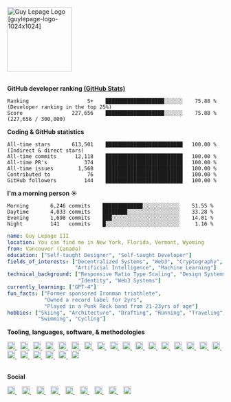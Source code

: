 <div align="left">
  <a href="https://guylepage.com">
    <picture>
      <source 
        media="(prefers-color-scheme: dark)" 
        srcset="https://user-images.githubusercontent.com/1711854/227265277-3e002be4-faef-4f63-8508-c4f67daccee4.png" width="150" alt="Guy Lepage Logo [guylepage-logo-rev-1024x1024]">
      <img src="https://user-images.githubusercontent.com/1711854/228915760-dc8b1adc-bd36-4863-8acc-56db046e73b1.png" width="150" alt="Guy Lepage Logo [guylepage-logo-1024x1024]">
    </picture>
  </a>
</div>
<br/>
<!-- <div align="left">
  <picture>
    <source media="(prefers-color-scheme: dark)" 
      srcset="https://github-readme-stats-guylepage3.vercel.app/api?username=guylepage3&show_icons=false&bg_color=ffffff00&title_color=ffffff&icon_color=ffffff&text_color=ffffff&hide_border=false&border_color=444c56&count_private=true&include_all_commits=true&hide=contribs&custom_title=GitHub%20Stats&hide_title=true&ring_color=ffffff&card_width=290">
    <img src="https://github-readme-stats-guylepage3.vercel.app/api?username=guylepage3&show_icons=false&bg_color=000000&title_color=ffffff&icon_color=ffffff&text_color=ffffff&hide_border=true&border_color=d1d7dd&count_private=true&include_all_commits=true&hide=contribs&custom_title=GitHub%20Stats&hide_title=true&ring_color=ffffff&card_width=290">
  </picture>
</div> -->

**GitHub developer ranking [(GitHub Stats)](https://awesome-github-stats.azurewebsites.net/user-stats/guylepage3/rank)** 

```text
Ranking                   S+    ███████████████████░░░░░░    75.88 %   (Developer ranking in the top 25%)
Score                227,656    ███████████████████░░░░░░    75.88 %   (227,656 / 300,000)
```

**Coding & GitHub statistics** 

```text
All-time stars       613,501    █████████████████████████   100.00 %   (Indirect & direct stars)
All-time commits      12,118    █████████████████████████   100.00 %
All-time PR's            374    █████████████████████████   100.00 %
All-time issues        1,568    █████████████████████████   100.00 %
Contributed to            76    █████████████████████████   100.00 %
GitHub followers         144    █████████████████████████   100.00 %
```

**I'm a morning person ☀️** 

```text
Morning       6,246 commits    █████████████░░░░░░░░░░░░    51.55 % 
Daytime       4,033 commits    ████████░░░░░░░░░░░░░░░░░    33.28 % 
Evening       1,698 commits    ███░░░░░░░░░░░░░░░░░░░░░░    14.01 % 
Night         141   commits    █░░░░░░░░░░░░░░░░░░░░░░░░     1.16 %
```

```yaml
name: Guy Lepage III
location: You can find me in New York, Florida, Vermont, Wyoming
from: Vancouver (Canada)
education: ["Self-taught Designer", "Self-taught Developer"]
fields_of_interests: ["Decentralized Systems", "Web3", "Cryptography", 
                      "Artificial Intelligence", "Machine Learning"]
technical_background: ["Responsive Ratio Type Scaling", "Design Systems", 
                       "Identity", "Web3 Systems"]
currently_learning: ["GPT-4"]
fun_facts: ["Former sponsored Ironman triathlete", 
            "Owned a record label for 2yrs", 
            "Played in a Punk Rock band from 21-23yrs of age"]
hobbies: ["Skiing", "Architecture", "Drafting", "Running", "Traveling", 
          "Swimming", "Cycling"]
```

<p align="left">
  <strong>Tooling, languages, software, & methodologies</strong>
</p>
<div align="left">
  <a href="https://www.figma.com/" target="_blank">
    <picture>
      <source 
        media="(prefers-color-scheme: dark)" 
        srcset="https://ico.vercel.app/figma/ffffff"  width="18px">
      <img src="https://ico.vercel.app/figma/000000"  width="18px">
    </picture>
  </a>
  &nbsp;
  <a href="https://www.adobe.com/products/indesign.html" target="_blank">
    <picture>
      <source 
        media="(prefers-color-scheme: dark)" 
        srcset="https://ico.vercel.app/adobeindesign/ffffff"  width="18px">
      <img src="https://ico.vercel.app/adobeindesign/000000"  width="18px">
    </picture>
  </a>
  &nbsp;
  <a href="https://www.adobe.com/products/illustrator.html" target="_blank">
    <picture>
      <source 
        media="(prefers-color-scheme: dark)" 
        srcset="https://ico.vercel.app/adobeillustrator/ffffff"  width="18px">
      <img src="https://ico.vercel.app/adobeillustrator/000000"  width="18px">
    </picture>
  </a>
  &nbsp;
  <a href="https://www.adobe.com/products/photoshop.html" target="_blank">
    <picture>
      <source 
        media="(prefers-color-scheme: dark)" 
        srcset="https://ico.vercel.app/adobephotoshop/ffffff"  width="18px">
      <img src="https://ico.vercel.app/adobephotoshop/000000"  width="18px">
    </picture>
  </a>
  &nbsp;
  <a href="https://www.autodesk.com/" target="_blank">
    <picture>
      <source 
        media="(prefers-color-scheme: dark)" 
        srcset="https://ico.vercel.app/autodesk/ffffff"  width="18px">
      <img src="https://ico.vercel.app/autodesk/000000"  width="18px">
    </picture>
  </a>
  &nbsp;
  <a href="https://apple.com/" target="_blank">
    <picture>
      <source 
        media="(prefers-color-scheme: dark)" 
        srcset="https://ico.vercel.app/apple/ffffff"  width="18px">
      <img src="https://ico.vercel.app/apple/000000"  width="18px">
    </picture>
  </a>
  &nbsp;
  <a href="https://developer.mozilla.org/en-US/docs/Learn/Getting_started_with_the_web/JavaScript_basics" target="_blank">
    <picture>
      <source 
        media="(prefers-color-scheme: dark)" 
        srcset="https://ico.vercel.app/javascript/ffffff" width="18px">
      <img src="https://ico.vercel.app/javascript/000000" width="18px">
    </picture>
  </a>
  &nbsp;
  <a href="https://www.typescriptlang.org/" target="_blank">
    <picture>
      <source 
        media="(prefers-color-scheme: dark)" 
        srcset="https://ico.vercel.app/typescript/ffffff" width="18px">
      <img src="https://ico.vercel.app/typescript/000000" width="18px">
    </picture>
  </a>
  &nbsp;
  <a href="https://nextjs.org/" target="_blank">
    <picture>
      <source 
        media="(prefers-color-scheme: dark)" 
        srcset="https://ico.vercel.app/nextdotjs/ffffff"  width="18px">
      <img src="https://ico.vercel.app/nextdotjs/000000"  width="18px">
    </picture>
  </a>
  &nbsp;
  <a href="https://react.dev/" target="_blank">
    <picture>
      <source 
        media="(prefers-color-scheme: dark)" 
        srcset="https://ico.vercel.app/react/ffffff"  width="18px">
      <img src="https://ico.vercel.app/react/000000"  width="18px">
    </picture>
  </a>
  &nbsp;
  <a href="https://nodejs.org/" target="_blank">
    <picture>
      <source 
        media="(prefers-color-scheme: dark)" 
        srcset="https://ico.vercel.app/nodedotjs/ffffff"  width="18px">
      <img src="https://ico.vercel.app/nodedotjs/000000"  width="18px">
    </picture>
  </a>
  &nbsp;
  <a href="https://developer.mozilla.org/en-US/docs/Glossary/HTML5" target="_blank">
    <picture>
      <source 
        media="(prefers-color-scheme: dark)" 
        srcset="https://ico.vercel.app/html5/ffffff"  width="18px">
      <img src="https://ico.vercel.app/html5/000000"  width="18px">
    </picture>
  </a>
  &nbsp;
  <a href="https://github.com/css-modules/css-modules" target="_blank">
    <picture>
      <source 
        media="(prefers-color-scheme: dark)" 
        srcset="https://ico.vercel.app/cssmodules/ffffff"  width="18px">
      <img src="https://ico.vercel.app/cssmodules/000000"  width="18px">
    </picture>
  </a>
  &nbsp;
  <a href="https://postcss.org/" target="_blank">
    <picture>
      <source 
        media="(prefers-color-scheme: dark)" 
        srcset="https://ico.vercel.app/postcss/ffffff"  width="18px">
      <img src="https://ico.vercel.app/postcss/000000"  width="18px">
    </picture>
  </a>
  &nbsp;
  <a href="https://github.com/postcss/autoprefixer" target="_blank">
    <picture>
      <source 
        media="(prefers-color-scheme: dark)" 
        srcset="https://ico.vercel.app/autoprefixer/ffffff"  width="18px">
      <img src="https://ico.vercel.app/autoprefixer/000000"  width="18px">
    </picture>
  </a>
  &nbsp;
  <a href="https://developer.mozilla.org/en-US/docs/Web/CSS" target="_blank">
    <picture>
      <source 
        media="(prefers-color-scheme: dark)" 
        srcset="https://ico.vercel.app/css3/ffffff"  width="18px">
      <img src="https://ico.vercel.app/css3/000000"  width="18px">
    </picture>
  </a>
  &nbsp;
  <a href="https://tailwindcss.com/" target="_blank">
    <picture>
      <source 
        media="(prefers-color-scheme: dark)" 
        srcset="https://ico.vercel.app/tailwindcss/ffffff"  width="18px">
      <img src="https://ico.vercel.app/tailwindcss/000000"  width="18px">
    </picture>
  </a>
  &nbsp;
  <a href="https://www.twilio.com/" target="_blank">
    <picture>
      <source 
        media="(prefers-color-scheme: dark)" 
        srcset="https://ico.vercel.app/twilio/ffffff"  width="18px">
      <img src="https://ico.vercel.app/twilio/000000"  width="18px">
    </picture>
  </a>
  &nbsp;
  <a href="https://vercel.com/" target="_blank">
    <picture>
      <source 
        media="(prefers-color-scheme: dark)" 
        srcset="https://ico.vercel.app/vercel/ffffff"  width="18px">
      <img src="https://ico.vercel.app/vercel/000000"  width="18px">
    </picture>
  </a>
  &nbsp;
  <a href="https://pnpm.io/" target="_blank">
    <picture>
      <source 
        media="(prefers-color-scheme: dark)" 
        srcset="https://ico.vercel.app/pnpm/ffffff"  width="18px">
      <img src="https://ico.vercel.app/pnpm/000000"  width="18px">
    </picture>
  </a>
  &nbsp;
  <a href="https://git-scm.com/" target="_blank">
    <picture>
      <source 
        media="(prefers-color-scheme: dark)" 
        srcset="https://ico.vercel.app/git/ffffff"  width="18px">
      <img src="https://ico.vercel.app/git/000000"  width="18px">
    </picture>
  </a>
  &nbsp;
  <a href="https://code.visualstudio.com/" target="_blank">
    <picture>
      <source 
        media="(prefers-color-scheme: dark)" 
        srcset="https://ico.vercel.app/visualstudiocode/ffffff"  width="18px">
      <img src="https://ico.vercel.app/visualstudiocode/000000"  width="18px">
    </picture>
  </a>
  &nbsp;
  <a href="https://stackshare.io/guylepage33/guylepage-com" target="_blank">
    <picture>
      <source 
        media="(prefers-color-scheme: dark)" 
        srcset="https://ico.vercel.app/stackshare/ffffff"  width="18px">
      <img src="https://ico.vercel.app/stackshare/000000"  width="18px">
    </picture>
  </a>
</div><br/>
<p align="left">
  <strong>Social</strong>
</p>
<div align="left">
  <a href="https://twitter.com/guylepage3" target="_blank">
    <picture>
      <source 
        media="(prefers-color-scheme: dark)" 
        srcset="https://ico.vercel.app/twitter/ffffff"  width="18px">
      <img src="https://ico.vercel.app/twitter/000000"  width="18px">
    </picture>
  </a>
  &nbsp;&nbsp;
  <a href="https://www.linkedin.com/in/guylepage/" target="_blank">
    <picture>
      <source 
        media="(prefers-color-scheme: dark)" 
        srcset="https://ico.vercel.app/linkedin/ffffff"  width="18px">
      <img src="https://ico.vercel.app/linkedin/000000"  width="18px">
    </picture>
  </a>
  &nbsp;&nbsp;
  <a href="https://github.com/guylepage3" target="_blank">
    <picture>
      <source 
        media="(prefers-color-scheme: dark)" 
        srcset="https://ico.vercel.app/github/ffffff"  width="18px">
      <img src="https://ico.vercel.app/github/000000"  width="18px">
    </picture>
  </a>
  &nbsp;&nbsp;
  <a href="https://medium.com/@guylepage3" target="_blank">
    <picture>
      <source 
        media="(prefers-color-scheme: dark)" 
        srcset="https://ico.vercel.app/medium/ffffff"  width="18px">
      <img src="https://ico.vercel.app/medium/000000"  width="18px">
    </picture>
  </a>
  &nbsp;&nbsp;
  <a href="https://bitcoin.clarkmoody.com/dashboard/" target="_blank">
    <picture>
      <source 
        media="(prefers-color-scheme: dark)" 
        srcset="https://ico.vercel.app/bitcoin/ffffff"  width="18px">
      <img src="https://ico.vercel.app/bitcoin/000000"  width="18px">
    </picture>
  </a>
  &nbsp;&nbsp;
  <a href="#" target="_blank">
    <picture>
      <source 
        media="(prefers-color-scheme: dark)" 
        srcset="https://ico.vercel.app/behance/ffffff"  width="18px">
      <img src="https://ico.vercel.app/behance/000000"  width="18px">
    </picture>
  </a>
  &nbsp;&nbsp;
  <a href="#" target="_blank">
    <picture>
      <source 
        media="(prefers-color-scheme: dark)" 
        srcset="https://ico.vercel.app/dribbble/ffffff"  width="18px">
      <img src="https://ico.vercel.app/dribbble/000000"  width="18px">
    </picture>
  </a>
  &nbsp;&nbsp;
  <a href="https://goodreads.com/guylepage3" target="_blank">
    <picture>
      <source 
        media="(prefers-color-scheme: dark)" 
        srcset="https://ico.vercel.app/goodreads/ffffff"  width="18px">
      <img src="https://ico.vercel.app/goodreads/000000"  width="18px">
    </picture>
  </a>
  &nbsp;&nbsp;
  <a href="https://www.buymeacoffee.com/guylepage3" target="_blank">
    <picture>
      <source 
        media="(prefers-color-scheme: dark)" 
        srcset="https://ico.vercel.app/buymeacoffee/ffffff"  width="18px">
      <img src="https://ico.vercel.app/buymeacoffee/000000"  width="18px">
    </picture>
  </a>
</div>
